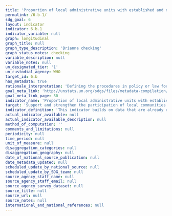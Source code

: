 ```yaml
---
title: 'Proportion of local administrative units with established and operational policies and procedures for participation of local communities in water and sanitation management'
permalink: /6-b-1/
sdg_goal: 6
layout: indicator
indicator: 6.b.1
indicator_variable: null
graph: longitudinal
graph_title: null
graph_type_description: 'Brianna checking'
graph_status_notes: checking
variable_description: null
variable_notes: null
un_designated_tier: '1'
un_custodial_agency: WHO
target_id: 6.b
has_metadata: true
rationale_interpretation: 'Defining the procedures in policy or law for the participation of local communities is vital to ensure needs of all the community is met, including the most vulnerable and also encourages ownership of schemes which in turn contributes to their sustainability.'
goal_meta_link: 'http://unstats.un.org/sdgs/files/metadata-compilation/Metadata-Goal-6.pdf'
goal_meta_link_page: 30
indicator_name: 'Proportion of local administrative units with established and operational policies and procedures for participation of local communities in water and sanitation management'
target: 'Support and strengthen the participation of local communities in improving water and sanitation management.'
indicator_definition: 'This indicator builds on data that are already regularly collected by UN-Water GLAAS on the presence, at the national level, of clearly defined procedures in laws or policies for participation by service users. NThis indicator will also build on the data collected for the Status of Integrated Water Resources Management (IWRM) reporting in SDG target 6.5, in particular on the presence of formal stakeholder structures established at sub-catchment level. Because of the above, it is envisaged that this indicator will evolve and will be further qualified during the SDG period, focussing on sanitation, drinking water and hygiene first and then expanding on water resources management.'
actual_indicator_available: null
actual_indicator_available_description: null
method_of_computation: ''
comments_and_limitations: null
periodicity: null
time_period: null
unit_of_measure: null
disaggregation_categories: null
disaggregation_geography: null
date_of_national_source_publication: null
date_metadata_updated: null
scheduled_update_by_national_source: null
scheduled_update_by_SDG_team: null
source_agency_staff_name: null
source_agency_staff_email: null
source_agency_survey_dataset: null
source_title: null
source_url: null
source_notes: null
international_and_national_references: null
---
```

